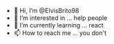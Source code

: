 - 👋 Hi, I’m @ElvisBrito98
- 👀 I’m interested in ... help people
- 🌱 I’m currently learning ... react
- 📫 How to reach me ...  you don't

<!---
ElvisBrito98/ElvisBrito98 is a ✨ special ✨ repository because its `README.md` (this file) appears on your GitHub profile.
You can click the Preview link to take a look at your changes.
--->
